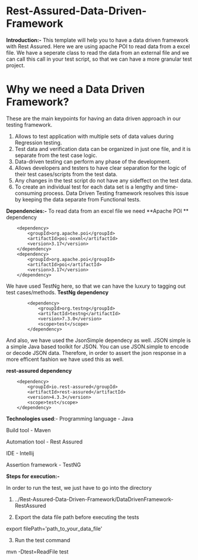 # Rest-Assured-Data-Driven-Framework

**Introduction:-**
This template will help you to have a data driven framework with Rest Assured. Here we are using apache POI to read data from a excel file. We have a seperate class to read the data from an external file and we can call this call in your test script, so that we can have a more granular test project.

# Why we need a Data Driven Framework? 

These are the main keypoints for having an data driven approach in our testing framework.

1. Allows to test application with multiple sets of data values during Regression testing.
2. Test data and verification data can be organized in just one file, and it is separate from the test case logic.
3. Data-driven testing can perform any phase of the development.
4. Allows developers and testers to have clear separation for the logic of their test cases/scripts from the test data.
5. Any changes in the test script do not have any sideffect on the test data.
6. To create an individual test for each data set is a lengthy and time-consuming process. Data Driven Testing framework resolves this issue by keeping the data separate from Functional tests.

**Dependencies:-**
To read data from an excel file we need 
**Apache POI ** dependency

        <dependency>
            <groupId>org.apache.poi</groupId>
            <artifactId>poi-ooxml</artifactId>
            <version>3.17</version>
        </dependency>
        <dependency>
            <groupId>org.apache.poi</groupId>
            <artifactId>poi</artifactId>
            <version>3.17</version>
        </dependency>

We have used TestNg here, so that we can have the luxury to tagging out test cases/methods. 
**TestNg dependency** 

            <dependency>
                <groupId>org.testng</groupId>
                <artifactId>testng</artifactId>
                <version>7.3.0</version>
                <scope>test</scope>
            </dependency>

And also, we have used the JsonSimple dependecy as well. JSON simple is a simple Java based toolkit for JSON. You can use JSON.simple to encode or decode JSON data. Therefore, in order to assert the json response in a more efficent fashion we have used this as well.

 **rest-assured dependency**

        <dependency>
            <groupId>io.rest-assured</groupId>
            <artifactId>rest-assured</artifactId>
            <version>4.3.3</version>
            <scope>test</scope>
        </dependency>


**Technologies used**:-
Programming language - Java

Build tool - Maven

Automation tool - Rest Assured

IDE - Intellij

Assertion framework - TestNG

**Steps for execution:-**

In order to run the test, we just have to go into the directory 

1.  ../Rest-Assured-Data-Driven-Framework/DataDrivenFramework-RestAssured

2.  Export the data file path before executing the tests

export filePath='path_to_your_data_file'

3. Run the test command

mvn -Dtest=ReadFile test





